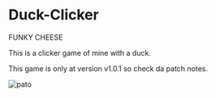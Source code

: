 # Duck-Clicker

FUNKY CHEESE

This is a clicker game of mine with a duck.

This game is only at version v1.0.1 so check da patch notes.

![pato](https://github.com/user-attachments/assets/8764f945-9329-4e1c-ba8c-55223ab5ea90)
